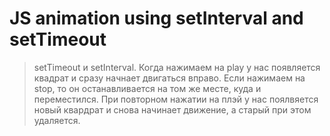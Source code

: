 # JS animation using setInterval and setTimeout

> setTimeout и setInterval. 
> Когда нажимаем на play у нас появляется квадрат и сразу начнает двигаться вправо. 
> Если нажимаем на stop, то он останавливается на том же месте, куда и переместился. 
> При повторном нажатии на плэй у нас поялвяется новый квардрат и снова начинает движение, а старый при этом удаляется.